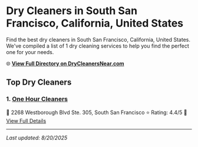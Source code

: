 # Dry Cleaners in South San Francisco, California, United States

Find the best dry cleaners in South San Francisco, California, United States. We've compiled a list of 1 dry cleaning services to help you find the perfect one for your needs.

🌐 **[View Full Directory on DryCleanersNear.com](https://drycleanersnear.com/city/US/California/South%20San%20Francisco)**

## Top Dry Cleaners

### 1. [One Hour Cleaners](https://drycleanersnear.com/dryCleaner/689d43a5756b71cad101f29b/one-hour-cleaners)
📍 2268 Westborough Blvd Ste. 305, South San Francisco
⭐ Rating: 4.4/5
🔗 [View Full Details](https://drycleanersnear.com/dryCleaner/689d43a5756b71cad101f29b/one-hour-cleaners)


---

*Last updated: 8/20/2025*
